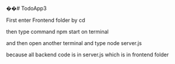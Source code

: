 ��#   T o d o A p p 3 

First enter Frontend folder by cd

then type command npm start on terminal

and then open another terminal and type node server.js

because all backend code is in server.js which is in frontend folder
 
 
